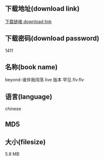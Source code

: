 ## 下载地址(download link)
[下载链接 download link](https://voluble-croquembouche-d321dc.netlify.app/?s=beyond-%E8%B0%81%E4%BC%B4%E6%88%91%E9%97%AF%E8%8D%A1+live+%E7%89%88%E6%9C%AC+%E7%BD%95%E8%A7%81.flv)

## 下载密码(download password)
1411

## 名称(book name)
beyond-谁伴我闯荡 live 版本 罕见.flv.flv

## 语言(language)
chinese

## MD5


## 大小(filesize)
5.8 MB
